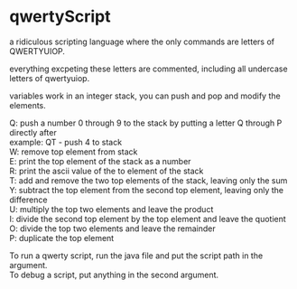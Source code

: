 # qwertyScript
a ridiculous scripting language where the only commands are letters of QWERTYUIOP.

everything excpeting these letters are commented, including all undercase letters of qwertyuiop.

variables work in an integer stack, you can push and pop and modify the elements.

Q: push a number 0 through 9 to the stack by putting a letter Q through P directly after<br>
    example: QT - push 4 to stack<br>
W: remove top element from stack<br>
E: print the top element of the stack as a number<br>
R: print the ascii value of the to element of the stack<br>
T: add and remove the two top elements of the stack, leaving only the sum<br>
Y: subtract the top element from the second top element, leaving only the difference<br>
U: multiply the top two elements and leave the product<br>
I: divide the second top element by the top element and leave the quotient<br>
O: divide the top two elements and leave the remainder<br>
P: duplicate the top element<br>

To run a qwerty script, run the java file and put the script path in the argument.<br>
To debug a script, put anything in the second argument.
